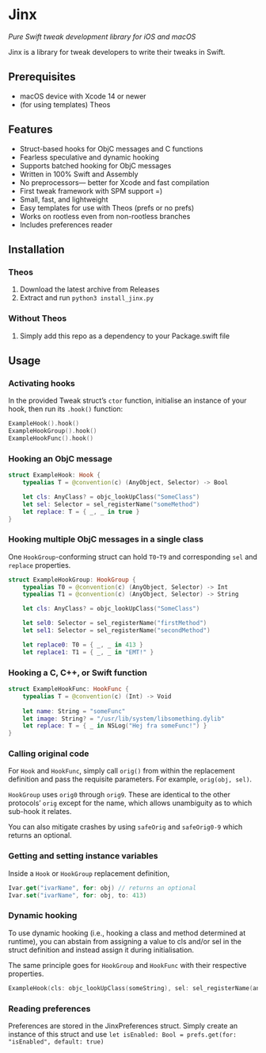 # Jinx
*Pure Swift tweak development library for iOS and macOS*

Jinx is a library for tweak developers to write their tweaks in Swift.

## Prerequisites
- macOS device with Xcode 14 or newer
- (for using templates) Theos

## Features
- Struct-based hooks for ObjC messages and C functions
- Fearless speculative and dynamic hooking
- Supports batched hooking for ObjC messages
- Written in 100% Swift and Assembly
- No preprocessors— better for Xcode and fast compilation
- First tweak framework with SPM support =)
- Small, fast, and lightweight
- Easy templates for use with Theos (prefs or no prefs)
- Works on rootless even from non-rootless branches
- Includes preferences reader

## Installation
### Theos
1. Download the latest archive from Releases
2. Extract and run `python3 install_jinx.py`
### Without Theos
1. Simply add this repo as a dependency to your Package.swift file

## Usage
### Activating hooks
In the provided Tweak struct’s `ctor` function, initialise an instance of your hook, then run its `.hook()` function:

```swift
ExampleHook().hook()
ExampleHookGroup().hook()
ExampleHookFunc().hook()
```

### Hooking an ObjC message
```swift
struct ExampleHook: Hook {
    typealias T = @convention(c) (AnyObject, Selector) -> Bool

    let cls: AnyClass? = objc_lookUpClass("SomeClass")
    let sel: Selector = sel_registerName("someMethod")
    let replace: T = { _, _ in true }
}
```

### Hooking multiple ObjC messages in a single class
One `HookGroup`-conforming struct can hold `T0`-`T9` and corresponding `sel` and `replace` properties.

```swift
struct ExampleHookGroup: HookGroup {
    typealias T0 = @convention(c) (AnyObject, Selector) -> Int
    typealias T1 = @convention(c) (AnyObject, Selector) -> String

    let cls: AnyClass? = objc_lookUpClass("SomeClass")

    let sel0: Selector = sel_registerName("firstMethod")
    let sel1: Selector = sel_registerName("secondMethod")

    let replace0: T0 = { _, _ in 413 }
    let replace1: T1 = { _, _ in "EMT!" }

```

### Hooking a C, C++, or Swift function
```swift
struct ExampleHookFunc: HookFunc {
    typealias T = @convention(c) (Int) -> Void
    
    let name: String = "someFunc"
    let image: String? = "/usr/lib/system/libsomething.dylib"
    let replace: T = { _ in NSLog("Hej fra someFunc!") }
}
```

### Calling original code
For `Hook` and `HookFunc`, simply call `orig()` from within the replacement definition and pass the requisite parameters. For example, `orig(obj, sel)`. 

`HookGroup` uses `orig0` through `orig9`. These are identical to the other protocols’ `orig` except for the name, which allows unambiguity as to which sub-hook it relates.

You can also mitigate crashes by using `safeOrig` and `safeOrig0-9` which returns an optional.

### Getting and setting instance variables
Inside a `Hook` or `HookGroup` replacement definition, 

```swift
Ivar.get("ivarName", for: obj) // returns an optional
Ivar.set("ivarName", for: obj, to: 413)
```

### Dynamic hooking
To use dynamic hooking (i.e., hooking a class and method determined at runtime), you can abstain from assigning a value to cls and/or sel in the struct definition and instead assign it during initialisation.

The same principle goes for `HookGroup` and `HookFunc` with their respective properties.

```swift
ExampleHook(cls: objc_lookUpClass(someString), sel: sel_registerName(anotherString)).hook()
```

### Reading preferences
Preferences are stored in the JinxPreferences struct. Simply create an instance of this struct and use `let isEnabled: Bool = prefs.get(for: "isEnabled", default: true)`